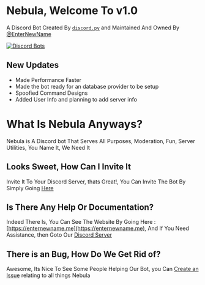 # Nebula, Welcome To v1.0

A Discord Bot Created By [`discord.py`](https://discordpy.readthedocs.io/en/rewrite/api.html) and Maintained And Owned By [@EnterNewName](https://github.com/EnterNewName)

[![Discord Bots](https://discordbots.org/api/widget/501191721456107531.svg)](https://discordbots.org/bot/501191721456107531)

## New Updates

* Made Performance Faster
* Made the bot ready for an database provider to be setup
* Spoofied Command Designs
* Added User Info and planning to add server info

# What Is Nebula Anyways?

Nebula is A Discord bot That Serves All Purposes, Moderation, Fun, Server Utilities, You Name It, We Need It

## Looks Sweet, How Can I Invite It

Invite It To Your Discord Server, thats Great!, You Can Invite The Bot By Simply Going [Here](https://discordapp.com/oauth2/authorize?client_id=487164011683774464&permissions=8&scope=bot)

## Is There Any Help Or Documentation?

Indeed There Is, You Can See The Website By Going Here : [https://enternewname.me](https://enternewname.me), And If You Need Assistance, then Goto Our [Discord Server](https://links.enternewname.me/server)

## There is an Bug, How Do We Get Rid of?

Awesome, Its Nice To See Some People Helping Our Bot, you Can [Create an Issue](https://github.com/nebula-assets/Nebula/issues/new) relating to all things Nebula